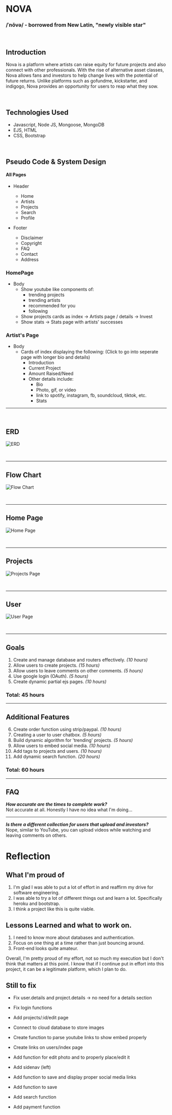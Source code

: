 # NOVA 
### /ˈnōvə/ - borrowed from New Latin, "newly visible star" 

<br>

## Introduction
Nova is a platform where artists can raise equity for future projects and also connect with other professionals. With the rise of alternative asset classes, Nova allows fans and investors to help change lives with the potential of future returns. Unlike platforms such as gofundme, kickstarter, and indigogo, Nova provides an opportunity for users to reap what they sow.

<br>

## Technologies Used
- Javascript, Node JS, Mongoose, MongoDB
- EJS, HTML
- CSS, Bootstrap

<br>

## Pseudo Code & System Design

#### All Pages
- Header
    - Home
    - Artists
    - Projects
    - Search
    - Profile

- Footer
    - Disclaimer
    - Copyright
    - FAQ
    - Contact
    - Address

### HomePage
- Body
    - Show youtube like components of:
        - trending projects
        - trending artists
        - recommended for you
        - following
    - Show projects cards as index -> Artists page / details -> Invest
    - Show stats -> Stats page with artists' successes

### Artist's Page
- Body
    - Cards of index displaying the following: (Click to go into seperate page with longer bio and details)
        - Introduction 
        - Current Project 
        - Amount Raised/Need
        - Other details include:
            - Bio
            - Photo, gif, or video
            - link to spotify, instagram, fb, soundcloud, tiktok, etc.
            - Stats
            
--- 

<br>

## ERD
![ERD](public/images/ERD.png)

<br>

--- 

## Flow Chart
![Flow Chart](public/images/flowchart.png)

<br>

--- 

## Home Page
![Home Page](public/images/homepage.png)

<br>

--- 

## Projects
![Projects Page](public/images/projectpage.png)

<br>

--- 

## User
![User Page](public/images/userpage.png)

<br>

---

## Goals
1. Create and manage database and routers effectively. *(10 hours)* 
2. Allow users to create projects. *(15 hours)*
3. Allow users to leave comments on other comments. *(5 hours)* 
4. Use google login (OAuth). *(5 hours)*
5. Create dynamic partial ejs pages. *(10 hours)*
### Total: 45 hours
--- 
## Additional Features
6. Create order function using strip/paypal. *(10 hours)*
7. Creating a user to user chatbox. *(5 hours)*
8. Build dynamic algorithm for 'trending' projects. *(5 hours)*
9. Allow users to embed social media. *(10 hours)*
10. Add tags to projects and users. *(10 hours)*
11. Add dynamic search function. *(20 hours)*
### Total: 60 hours

--- 

## FAQ

***How accurate are the times to complete work?***
<br>
Not accurate at all. Honestly I have no idea what I'm doing...

---

***Is there a different collection for users that upload and investors?***
<br>
Nope, similar to YouTube, you can upload videos while watching and leaving comments on others.

# Reflection
## What I'm proud of
1. I'm glad I was able to put a lot of effort in and reaffirm my drive for software engineering.
2. I was able to try a lot of different things out and learn a lot. Specifically heroku and bootstrap.
3. I think a project like this is quite viable.

## Lessons Learned and what to work on.
1. I need to know more about databases and authentication.
2. Focus on one thing at a time rather than just bouncing around.
3. Front-end looks quite amateur.

Overall, I'm pretty proud of my effort, not so much my execution but I don't think that matters at this point. 
I know that if I continue put in effort into this project, it can be a legitimate platform, which I plan to do.

## Still to fix
- Fix user.details and project.details -> no need for a details section
- Fix login functions
- Add projects/:id/edit page
- Connect to cloud database to store images
- Create function to parse youtube links to show embed properly
- Create links on users/index page
- Add function for edit photo and to properly place/edit it
- Add sidenav (left)
- Add function to save and display proper social media links
- Add function to save
- Add search function

- Add payment function